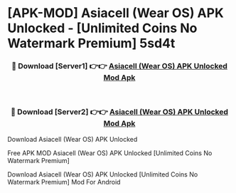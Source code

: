 # [APK-MOD] Asiacell (Wear OS) APK Unlocked - [Unlimited Coins No Watermark Premium] 5sd4t



<div align="center">
<h3>🔴 Download [Server1] 👉👉 <a href="https://momento.my/?title=Asiacell_(Wear_OS)_APK_Unlocked">Asiacell (Wear OS) APK Unlocked Mod Apk</a></h3><br>

<h3>🔴 Download [Server2] 👉👉 <a href="https://momento.my/?title=Asiacell_(Wear_OS)_APK_Unlocked">Asiacell (Wear OS) APK Unlocked Mod Apk</a></h3>
</div>



Download Asiacell (Wear OS) APK Unlocked 

Free APK MOD Asiacell (Wear OS) APK Unlocked [Unlimited Coins No Watermark Premium]

Download Asiacell (Wear OS) APK Unlocked [Unlimited Coins No Watermark Premium] Mod For Android

